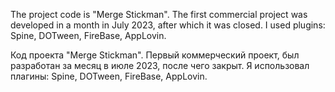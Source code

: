 The project code is "Merge Stickman". The first commercial project was developed in a month in July 2023, after which it was closed.
I used plugins: Spine, DOTween, FireBase, AppLovin.

Код проекта "Merge Stickman". Первый коммерческий проект, был разработан за месяц в июле 2023, после чего закрыт. 
Я использовал плагины: Spine, DOTween, FireBase, AppLovin.
